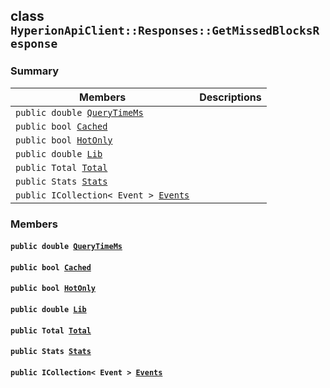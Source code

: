 ## class `HyperionApiClient::Responses::GetMissedBlocksResponse` 

### Summary

 Members                        | Descriptions                                
--------------------------------|---------------------------------------------
`public double `[`QueryTimeMs`](#class_hyperion_api_client_1_1_responses_1_1_get_missed_blocks_response_1aaed05a434b4de2c0ca564fe4e3d8a2ec) | 
`public bool `[`Cached`](#class_hyperion_api_client_1_1_responses_1_1_get_missed_blocks_response_1a4c2f66ac7e92baee23ff3feaedd0a069) | 
`public bool `[`HotOnly`](#class_hyperion_api_client_1_1_responses_1_1_get_missed_blocks_response_1aede0d7016e2e36bf71998767504ae13f) | 
`public double `[`Lib`](#class_hyperion_api_client_1_1_responses_1_1_get_missed_blocks_response_1aadde7ea54f4086c6436402e5cdfb36d8) | 
`public Total `[`Total`](#class_hyperion_api_client_1_1_responses_1_1_get_missed_blocks_response_1aadea4b415425548b9fbcf43685f59cd1) | 
`public Stats `[`Stats`](#class_hyperion_api_client_1_1_responses_1_1_get_missed_blocks_response_1aa8b37c5f2e3ce583bc0c31eb05daf5a5) | 
`public ICollection< Event > `[`Events`](#class_hyperion_api_client_1_1_responses_1_1_get_missed_blocks_response_1a412478d3925ab844ca05801daf4f1ad1) | 

### Members

#### `public double `[`QueryTimeMs`](#class_hyperion_api_client_1_1_responses_1_1_get_missed_blocks_response_1aaed05a434b4de2c0ca564fe4e3d8a2ec) 

#### `public bool `[`Cached`](#class_hyperion_api_client_1_1_responses_1_1_get_missed_blocks_response_1a4c2f66ac7e92baee23ff3feaedd0a069) 

#### `public bool `[`HotOnly`](#class_hyperion_api_client_1_1_responses_1_1_get_missed_blocks_response_1aede0d7016e2e36bf71998767504ae13f) 

#### `public double `[`Lib`](#class_hyperion_api_client_1_1_responses_1_1_get_missed_blocks_response_1aadde7ea54f4086c6436402e5cdfb36d8) 

#### `public Total `[`Total`](#class_hyperion_api_client_1_1_responses_1_1_get_missed_blocks_response_1aadea4b415425548b9fbcf43685f59cd1) 

#### `public Stats `[`Stats`](#class_hyperion_api_client_1_1_responses_1_1_get_missed_blocks_response_1aa8b37c5f2e3ce583bc0c31eb05daf5a5) 

#### `public ICollection< Event > `[`Events`](#class_hyperion_api_client_1_1_responses_1_1_get_missed_blocks_response_1a412478d3925ab844ca05801daf4f1ad1) 

